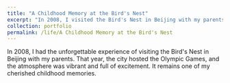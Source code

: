 ```yaml
---
title: "A Childhood Memory at the Bird's Nest"
excerpt: "In 2008, I visited the Bird's Nest in Beijing with my parents.<br/><img src='/images/beijing.jpg'>"
collection: portfolio
permalink: /life/A Childhood Memory at the Bird's Nest
---
```


In 2008, I had the unforgettable experience of visiting the Bird's Nest in Beijing with my parents. That year, the city hosted the Olympic Games, and the atmosphere was vibrant and full of excitement. It remains one of my cherished childhood memories.

